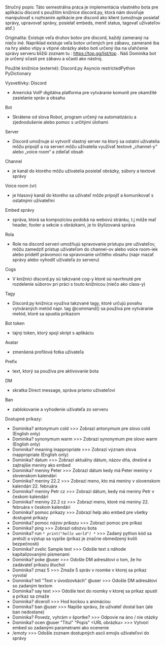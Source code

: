 Stručný popis:
Táto semestrálna práca je implementácia vlastného bota pre aplikáciu discord s použitím knižnice discord.py, ktorá nám dovoľuje manipulovať s rozhraním aplikácie pre discord ako klient (umožnuje posielať správy, upravovať správy, posielať embeds, meniť status, tagovať užívateľov atď.) 

Originalita:
Existuje veľa druhov botov pre discord, každý zameraný na niečo iné. Napríklad existuje veľa botov určených pre zábavu, zamerané iba na hry alebo vtipy a vtipné obrázky alebo boti určený iba na uľahčenie správy serveru bližší zoznam tu :  https://top.gg/list/top  . Náš Dominika bot je určený sčasti pre zábavu a sčasti ako nástroj. 

Použité knižnice (externé): 
Discord.py
Asyncio
restrictedPython
PyDictionary

Vysvetlivky:
Discord 
- Americká VoIP digitálna platforma pre vytváranie komunít pre okamžité zasielanie správ a obsahu

Bot 
- Skrátene od slova Robot, program určený na automatizáciu a zjednodušenie alebo pomoc s určitými úlohami

Server 
- Discord umožnuje si vytvoriť vlastný server na ktorý sa ostatní užívatelia môžu pripojiť a na serveri môžu užívatelia využívať textové „channel-y“ alebo „voice room“ a zdieľať obsah

Channel
- je kanál do ktorého môžu užívatelia posielať obrázky, súbory a textové správy 

Voice room (vr) 
- je hlasový kanál do ktorého sa užívateľ môže pripojiť a komunikovať s ostatnými užívateľmi

Embed správy 
- správa, ktorá sa kompozíciou podobá na webovú stránku, t.j môže mať header, footer a sekcie s obrázkami, je to štylizovaná správa

Rola 
- Role na discord serveri umožňujú spravovanie prístupu pre užívateľov, môžu zamedziť prístup užívateľom do channel-ov alebo voice room-iek alebo prideliť právomoci na spravovanie určitého obsahu
(napr mazať správy alebo vyhodiť užívateľa zo serveru)

Cogs 
- V knižnici discord.py sú takzvané cog-y ktoré sú navrhnuté pre rozdelenie súborov pri práci s touto knižnicou (niečo ako class-y)

Tagy 
- Discord.py knižnica využíva takzvané tagy, ktoré určujú povahu vytváraných metód
napr. tag  @command() sa používa pre vytváranie metód, ktoré sa spustia príkazom

Bot token 
- tajný token, ktorý spojí skript s aplikáciu

Avatar 
- zmenšená profilová fotka užívateľa

Prefix 
- text, ktorý sa používa pre aktivovanie bota

DM 
- skratka Direct message, správa priamo užívateľovi

Ban 
- zablokovanie a vyhodenie užívateľa zo serveru 

Dostupné príkazy:
- Dominika? antonymum cold >>> Zobrazí antonymum pre slovo cold (English only)
- Dominika? synonymum warm >>> Zobrazí synonymum pre slovo warm (English only)
- Dominika? meaning inappropriate >>> Zobrazí význam slova inappropriate (English only)
- Dominika? datum >>> Zobrazí aktuálny dátum, názov dňa, dnešné a zajtrajšie meniny ako embed
- Dominika? meniny Peter >>> Zobrazí dátum kedy má Peter meniny v slovenskom kalendári
- Dominika? meniny 22.2 >>> Zobrazí meno, kto má meniny v slovenskom kalendári 22. februára
- Dominika? meniny Petr cz >>> Zobrazí dátum, kedy má meniny Petr v českom kalendári
- Dominika? meniny 22.2 cz >>> Zobrazí meno, ktoré má meniny 22. februára v českom kalendári
- Dominika? pomoc prikazy >>> Zobrazí help ako embed pre všetky dostupné príkazy
- Dominika? pomoc *názov príkazu* >>> Zobrazí pomoc pre príkaz
- Dominika? ping >>> Zobrazí odozvu bota
- Dominika? run *```*
print("hello world")
*```* >>> Zadaný python kód sa preloží a výstup sa vypíše (príkaz je značne obmedzený kvôli bezpečnosti)
- Dominika? zvelic Sample text >>> Odošle text s náhode kapitalizovanými písmenami
- Dominika? poke @user >>> Odošle DM adresátovi o tom, že ho zadávateľ príkazu štuchol
- Dominika? zmaz 5 >>> Zmaže 5 správ v roomke v ktorej sa príkaz vyvolal
- Dominika? tell "Text v úvodzovkách" @user >>> Odošle DM adresátovi so zadaným textom
- Dominika? say text >>> Odošle text do roomky v ktorej sa príkaz spustí a príkaz sa zmaže
- Dominika? diceroll >>> Hod kockou s animáciou
- Dominika? ban @user >>> Napíše správu, že uźívateľ dostal ban (ale ban nedostane)
- Dominika? Povedz, vyhrám v športke? >>> Odpovie na áno / nie otázky
- Dominika? ocen @user "Titul" "Popis" <URL obrázku> >>> Vytvorí embed so zadanými parametrami ako ocenenie
- /emoty >>> Odošle zoznam dostupných ascii emojis užívateľovi do správy
    



